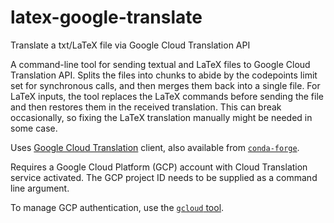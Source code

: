 # latex-google-translate
Translate a txt/LaTeX file via Google Cloud Translation API

A command-line tool for sending textual and LaTeX files to Google Cloud
Translation API. Splits the files into chunks to abide by the codepoints limit
set for synchronous calls, and then merges them back into a single file. For
LaTeX inputs, the tool replaces the LaTeX commands before sending the file and
then restores them in the received translation. This can break occasionally, so
fixing the LaTeX translation manually might be needed in some case.

Uses [Google Cloud Translation](https://googleapis.dev/python/translation/latest/index.html) client, also available from [`conda-forge`](https://anaconda.org/conda-forge/google-cloud-translate).

Requires a Google Cloud Platform (GCP) account with Cloud Translation service
activated. The GCP project ID needs to be supplied as a command line argument.

To manage GCP authentication, use the [`gcloud` tool](https://cloud.google.com/sdk/gcloud).
